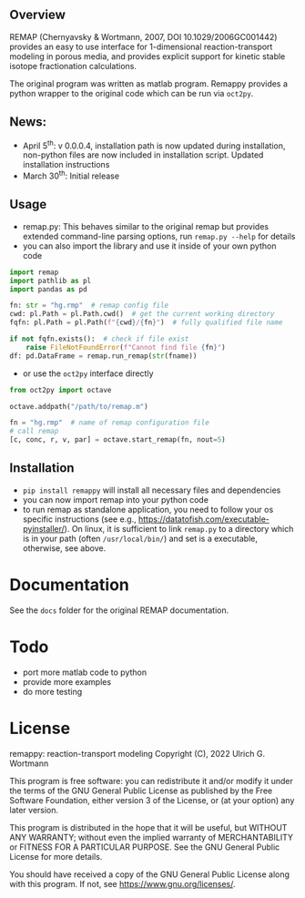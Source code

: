 ## Overview

REMAP (Chernyavsky & Wortmann, 2007, DOI 10.1029/2006GC001442) provides an easy to use interface for 1-dimensional reaction-transport modeling in porous media, and provides explicit support for kinetic stable isotope fractionation calculations.

The original program was written as matlab program. Remappy provides a python wrapper to the original code which can be run via `oct2py`.


## News:

-   April 5<sup>th</sup>: v 0.0.0.4, installation path is now updated during installation, non-python files are now included in installation script. Updated installation instructions
-   March 30<sup>th</sup>: Initial release


## Usage

-   remap.py: This behaves similar to the original remap but provides extended command-line parsing options, run `remap.py --help` for details
-   you can also import the library and use it inside of your own python code

```python
import remap
import pathlib as pl
import pandas as pd

fn: str = "hg.rmp"  # remap config file
cwd: pl.Path = pl.Path.cwd()  # get the current working directory
fqfn: pl.Path = pl.Path(f"{cwd}/{fn}")  # fully qualified file name

if not fqfn.exists():  # check if file exist
    raise FileNotFoundError(f"Cannot find file {fn}")
df: pd.DataFrame = remap.run_remap(str(fname))
```

-   or use the `oct2py` interface directly

```python
from oct2py import octave

octave.addpath("/path/to/remap.m")

fn = "hg.rmp"  # name of remap configuration file
# call remap
[c, conc, r, v, par] = octave.start_remap(fn, nout=5)
```


## Installation

-   `pip install remappy` will install all necessary files and dependencies
-   you can now import remap into your python code
-   to run remap as standalone application, you need to follow your os specific instructions (see e.g., <https://datatofish.com/executable-pyinstaller/>). On linux, it is sufficient to link `remap.py` to a directory which is in your path (often `/usr/local/bin/`) and set is a executable, otherwise, see above.


# Documentation

See the `docs` folder for the original REMAP documentation.


# Todo

-   port more matlab code to python
-   provide more examples
-   do more testing


# License

remappy: reaction-transport modeling Copyright (C), 2022 Ulrich G. Wortmann

This program is free software: you can redistribute it and/or modify it under the terms of the GNU General Public License as published by the Free Software Foundation, either version 3 of the License, or (at your option) any later version.

This program is distributed in the hope that it will be useful, but WITHOUT ANY WARRANTY; without even the implied warranty of MERCHANTABILITY or FITNESS FOR A PARTICULAR PURPOSE. See the GNU General Public License for more details.

You should have received a copy of the GNU General Public License along with this program. If not, see <https://www.gnu.org/licenses/>.
